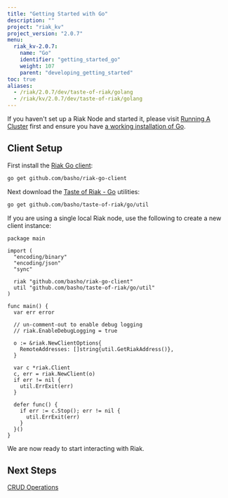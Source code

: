 ```yaml
---
title: "Getting Started with Go"
description: ""
project: "riak_kv"
project_version: "2.0.7"
menu:
  riak_kv-2.0.7:
    name: "Go"
    identifier: "getting_started_go"
    weight: 107
    parent: "developing_getting_started"
toc: true
aliases:
  - /riak/2.0.7/dev/taste-of-riak/golang
  - /riak/kv/2.0.7/dev/taste-of-riak/golang
---
```


If you haven't set up a Riak Node and started it, please visit [Running A Cluster](/riak/kv/2.0.7/using/running-a-cluster) first and ensure you have
[a working installation of Go](http://golang.org/doc/install).

## Client Setup

First install the [Riak Go client](https://github.com/basho/riak-go-client):

```bash
go get github.com/basho/riak-go-client
```

Next download the [Taste of Riak - Go](https://github.com/basho/taste-of-riak/tree/master/go) utilities:

```bash
go get github.com/basho/taste-of-riak/go/util
```

If you are using a single local Riak node, use the following to create a
new client instance:

```golang
package main

import (
  "encoding/binary"
  "encoding/json"
  "sync"

  riak "github.com/basho/riak-go-client"
  util "github.com/basho/taste-of-riak/go/util"
)

func main() {
  var err error

  // un-comment-out to enable debug logging
  // riak.EnableDebugLogging = true

  o := &riak.NewClientOptions{
    RemoteAddresses: []string{util.GetRiakAddress()},
  }

  var c *riak.Client
  c, err = riak.NewClient(o)
  if err != nil {
    util.ErrExit(err)
  }

  defer func() {
    if err := c.Stop(); err != nil {
      util.ErrExit(err)
    }
  }()
}
```

We are now ready to start interacting with Riak.

## Next Steps

[CRUD Operations](/riak/kv/2.0.7/developing/getting-started/golang/crud-operations)
